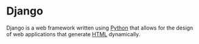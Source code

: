 # Django 







Django is a web framework written using [Python](/wiki/Python) that allows for the design of web applications that generate [HTML](/wiki/HTML) dynamically.





